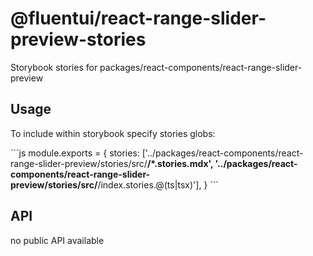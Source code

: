 # @fluentui/react-range-slider-preview-stories

Storybook stories for packages/react-components/react-range-slider-preview

## Usage

To include within storybook specify stories globs:

\`\`\`js
module.exports = {
stories: ['../packages/react-components/react-range-slider-preview/stories/src/**/*.stories.mdx', '../packages/react-components/react-range-slider-preview/stories/src/**/index.stories.@(ts|tsx)'],
}
\`\`\`

## API

no public API available
